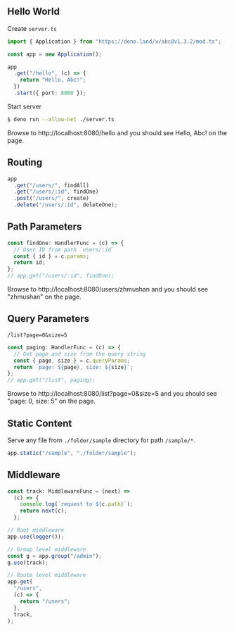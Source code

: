 ## Hello World

Create `server.ts`

```ts
import { Application } from "https://deno.land/x/abc@v1.3.2/mod.ts";

const app = new Application();

app
  .get("/hello", (c) => {
    return "Hello, Abc!";
  })
  .start({ port: 8080 });
```

Start server

```sh
$ deno run --allow-net ./server.ts
```

Browse to http://localhost:8080/hello and you should see Hello, Abc! on the
page.

## Routing

```ts
app
  .get("/users/", findAll)
  .get("/users/:id", findOne)
  .post("/users/", create)
  .delete("/users/:id", deleteOne);
```

## Path Parameters

```ts
const findOne: HandlerFunc = (c) => {
  // User ID from path `users/:id`
  const { id } = c.params;
  return id;
};
// app.get("/users/:id", findOne);
```

Browse to http://localhost:8080/users/zhmushan and you should see "zhmushan" on
the page.

## Query Parameters

`/list?page=0&size=5`

```ts
const paging: HandlerFunc = (c) => {
  // Get page and size from the query string
  const { page, size } = c.queryParams;
  return `page: ${page}, size: ${size}`;
};
// app.get("/list", paging);
```

Browse to http://localhost:8080/list?page=0&size=5 and you should see "page: 0,
size: 5" on the page.

## Static Content

Serve any file from `./folder/sample` directory for path `/sample/*`.

```ts
app.static("/sample", "./folder/sample");
```

## Middleware

```ts
const track: MiddlewareFunc = (next) =>
  (c) => {
    console.log(`request to ${c.path}`);
    return next(c);
  };

// Root middleware
app.use(logger());

// Group level middleware
const g = app.group("/admin");
g.use(track);

// Route level middleware
app.get(
  "/users",
  (c) => {
    return "/users";
  },
  track,
);
```
